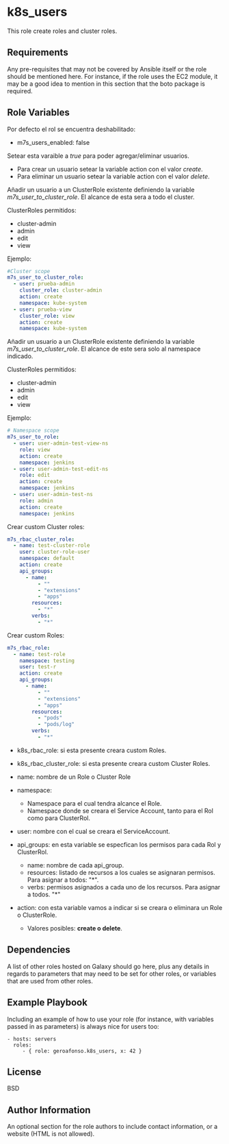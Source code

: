 k8s_users
=========

This role create roles and cluster roles.

Requirements
------------

Any pre-requisites that may not be covered by Ansible itself or the role should
be mentioned here. For instance, if the role uses the EC2 module, it may be a
good idea to mention in this section that the boto package is required.

Role Variables
--------------

Por defecto el rol se encuentra deshabilitado:
* m7s_users_enabled: false

Setear esta varaible a *true* para poder agregar/eliminar usuarios.

* Para crear un usuario setear la variable action con el valor *create*.
* Para eliminar un usuario setear la variable action con el valor *delete*.

Añadir un usuario a un ClusterRole existente definiendo la variable *m7s_user_to_cluster_role*. El alcance de esta sera a todo el cluster.

ClusterRoles permitidos:
* cluster-admin
* admin
* edit
* view

Ejemplo:

```yaml
#Cluster scope
m7s_user_to_cluster_role:
  - user: prueba-admin
    cluster_role: cluster-admin
    action: create
    namespace: kube-system
  - user: prueba-view
    cluster_role: view
    action: create
    namespace: kube-system
```

Añadir un usuario a un ClusterRole existente definiendo la variable *m7s_user_to_cluster_role*. El alcance de este sera solo al namespace indicado.

ClusterRoles permitidos:
* cluster-admin
* admin
* edit
* view

Ejemplo:

```yaml
# Namespace scope
m7s_user_to_role:
  - user: user-admin-test-view-ns
    role: view
    action: create
    namespace: jenkins
  - user: user-admin-test-edit-ns
    role: edit
    action: create
    namespace: jenkins
  - user: user-admin-test-ns
    role: admin
    action: create
    namespace: jenkins
```

Crear custom Cluster roles:

```yaml
m7s_rbac_cluster_role:
  - name: test-cluster-role
    user: cluster-role-user
    namespace: default
    action: create
    api_groups:
      - name:
          - ""
          - "extensions"
          - "apps"
        resources:
          - "*"
        verbs:
          - "*"
```

Crear custom Roles:
```yaml
m7s_rbac_role:
  - name: test-role
    namespace: testing
    user: test-r
    action: create
    api_groups:
      - name:
          - ""
          - "extensions"
          - "apps"
        resources:
          - "pods"
          - "pods/log"
        verbs:
          - "*"
```

- k8s_rbac_role: si esta presente creara custom Roles.
- k8s_rbac_cluster_role: si esta presente creara custom Cluster Roles.

- name: nombre de un Role o Cluster Role
- namespace: 
  - Namespace para el cual tendra alcance el Role.
  - Namespace donde se creara el Service Account, tanto para el Rol como para ClusterRol.
- user: nombre con el cual se creara el ServiceAccount.
- api_groups: en esta variable se especfican los permisos para cada Rol y ClusterRol.
  - name: nombre de cada api_group.
  - resources: listado de recursos a los cuales se asignaran permisos. Para asignar a todos: "*".
  - verbs: permisos asignados  a cada uno de los recursos. Para asignar a todos. "*"
- action: con esta variable vamos a indicar si se creara o eliminara un Role o ClusterRole.
  * Valores posibles: **create o delete**.

Dependencies
------------

A list of other roles hosted on Galaxy should go here, plus any details in
regards to parameters that may need to be set for other roles, or variables that
are used from other roles.

Example Playbook
----------------

Including an example of how to use your role (for instance, with variables
passed in as parameters) is always nice for users too:

    - hosts: servers
      roles:
         - { role: geroafonso.k8s_users, x: 42 }

License
-------

BSD

Author Information
------------------

An optional section for the role authors to include contact information, or a
website (HTML is not allowed).
